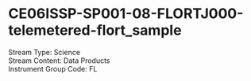 # CE06ISSP-SP001-08-FLORTJ000-telemetered-flort_sample

Stream Type: Science<br>
Stream Content: Data Products<br>
Instrument Group Code: FL<br>
